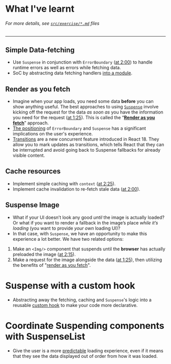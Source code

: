 # What I've learnt
###### *For more details, see [`src/exercise/*.md`](https://github.com/HelpMe-Pls/react-suspense/tree/master/src/exercise) files*
-------------

## Simple Data-fetching
- Use `Suspense` in conjunction with `ErrorBoundary` ([at 2:00](https://epicreact.dev/modules/react-suspense/simple-data-fetching-extra-credit-solution-1)) to handle runtime errors as well as errors while fetching data. 
- SoC by abstracting data fetching handlers [into a module](https://epicreact.dev/modules/react-suspense/simple-data-fetching-extra-credit-solution-3).  


## Render as you fetch
- Imagine when your app loads, you need some data **before** you can show anything useful. The best approaches to using [`Suspense`](https://reactjs.org/docs/react-api.html#reactsuspense) involve kicking off the request for the data *as soon as* you have the information you need for the request ([at 1:25](https://epicreact.dev/modules/react-suspense/suspense-image-extra-credit-solution-2)). This is called the “[**Render as you fetch**](https://github.com/HelpMe-Pls/react-suspense/blob/master/src/examples/fetch-approaches/render-as-you-fetch.js)” approach.
- [The positioning](https://epicreact.dev/modules/react-suspense/render-as-you-fetch-extra-credit-solution-1) of `ErrorBoundary` and `Suspense` has a significant implications on the user's experience.
- [Transitions](https://reactjs.org/blog/2022/03/29/react-v18.html#new-feature-transitions) are a new concurrent feature introduced in React 18. They allow you to mark updates as transitions, which tells React that they can be interrupted and avoid going back to Suspense fallbacks for already visible content.

## Cache resources
- Implement simple caching with `context` ([at 2:25](https://epicreact.dev/modules/react-suspense/cache-resources-extra-credit-solution-2)). 
- Implement cache invalidation to re-fetch stale data ([at 2:00](https://epicreact.dev/modules/react-suspense/cache-resources-extra-credit-solution-3)).

## Suspense Image
- What if your UI doesn’t look any good *until* the image is actually loaded? Or what if you want to render a fallback in the image’s place *while it’s loading* (you want to provide *your own* loading UI)?
- In that case, with `Suspense`, we have an opportunity to make this experience a lot better. We have two related options:
1. Make an `<Img/>` component that suspends until the **browser** has actually preloaded the image ([at 2:15](https://epicreact.dev/modules/react-suspense/suspense-image-solution)).
2. Make a request for the image alongside the data ([at 1:25](https://epicreact.dev/modules/react-suspense/suspense-image-extra-credit-solution-1)), then utilizing the benefits of "[render as you fetch](https://epicreact.dev/modules/react-suspense/suspense-image-extra-credit-solution-2)".

# Suspense with a custom hook
- Abstracting away the fetching, caching and `Suspense`'s logic into a reusable [custom hook](https://epicreact.dev/modules/react-suspense/suspense-with-a-custom-hook-extra-credit-solution-1) to make your code more declarative.

# Coordinate Suspending components with SuspenseList
- Give the user is a more [predictable](https://epicreact.dev/modules/react-suspense/coordinate-suspending-components-with-suspenselist-solution) loading experience, even if it means that they see the data displayed out of order from how it was loaded.

